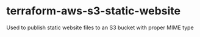 # terraform-aws-s3-static-website
Used to publish static website files to an S3 bucket with proper MIME type

